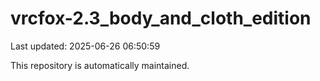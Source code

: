 # vrcfox-2.3_body_and_cloth_edition

Last updated: 2025-06-26 06:50:59

This repository is automatically maintained.
